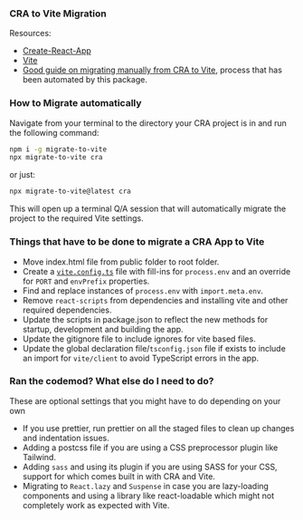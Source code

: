 ### CRA to Vite Migration

Resources:

-   [Create-React-App](https://create-react-app.dev/)
-   [Vite](https://vitejs.dev/)
-   [Good guide on migrating manually from CRA to Vite](https://cathalmacdonnacha.com/migrating-from-create-react-app-cra-to-vite), process that has been automated by this package.

### How to Migrate automatically

Navigate from your terminal to the directory your CRA project is in and run the following command:

```bash
npm i -g migrate-to-vite
npx migrate-to-vite cra
```

or just:

```bash
npx migrate-to-vite@latest cra
```

This will open up a terminal Q/A session that will automatically migrate the project to the required Vite settings.

### Things that have to be done to migrate a CRA App to Vite

-   Move index.html file from public folder to root folder.
-   Create a [`vite.config.ts`](https://vitejs.dev/config/) file with fill-ins for `process.env` and an override for `PORT` and `envPrefix` properties.
-   Find and replace instances of `process.env` with `import.meta.env`.
-   Remove `react-scripts` from dependencies and installing vite and other required dependencies.
-   Update the scripts in package.json to reflect the new methods for startup, development and building the app.
-   Update the gitignore file to include ignores for vite based files.
-   Update the global declaration file/`tsconfig.json` file if exists to include an import for `vite/client` to avoid TypeScript errors in the app.

### Ran the codemod? What else do I need to do?

These are optional settings that you might have to do depending on your own

-   If you use prettier, run prettier on all the staged files to clean up changes and indentation issues.
-   Adding a postcss file if you are using a CSS preprocessor plugin like Tailwind.
-   Adding `sass` and using its plugin if you are using SASS for your CSS, support for which comes built in with CRA and Vite.
-   Migrating to `React.lazy` and `Suspense` in case you are lazy-loading components and using a library like react-loadable which might not completely work as expected with Vite.

